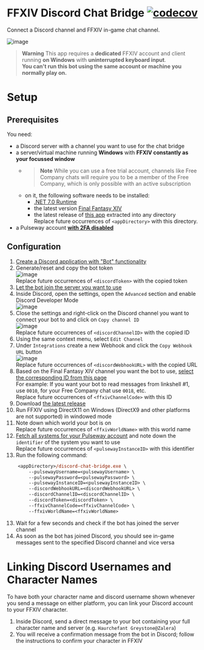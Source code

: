 # FFXIV Discord Chat Bridge [![codecov](https://codecov.io/github/ViMaSter/FFXIVDiscordChatBridge/branch/main/graph/badge.svg?token=2PBSK0I6UI)](https://codecov.io/github/ViMaSter/FFXIVDiscordChatBridge)

Connect a Discord channel and FFXIV in-game chat channel.

![image](https://i.vimaster.de/direct/Zf9KKYLhu4.png)

> **Warning**
> This app requires a **dedicated** FFXIV account and client running **on Windows** with **uninterrupted keyboard input**.      
> **You can't run this bot using the same account or machine you normally play on.**

# Setup
## Prerequisites
You need:
  - a Discord server with a channel you want to use for the chat bridge
  - a server/virtual machine running **Windows** with **FFXIV constantly as your focussed window**  
     - > **Note**
       While you can use a free trial account, channels like Free Company chats will require you to be a member of the Free Company, which is only possible with an active subscription
     - on it, the following software needs to be installed:
       - [.NET 7.0 Runtime](https://dotnet.microsoft.com/download/dotnet/7.0)
       - the latest version [Final Fantasy XIV](https://freetrial.finalfantasyxiv.com)
       - the latest release of [this app](https://github.com/ViMaSter/FFXIVDiscordChatBridge/releases) extracted into any directory  
         Replace future occurrences of `<appDirectory>` with this directory.
  - a Pulseway account [**with 2FA disabled**](https://forum.pulseway.com/topic/4645-operation-refused-as-the-account-has-2fa-enabled-options/#comment-15874)
  
## Configuration
1. [Create a Discord application with "Bot" functionality](https://discord.com/developers/applications)
2. Generate/reset and copy the bot token  
   ![image](https://i.vimaster.de/direct/chrome_wTwAcZZDxd.png)  
   Replace future occurrences of `<discordToken>` with the copied token
3. [Let the bot join the server you want to use](https://discord.com/developers/docs/topics/oauth2#bot-authorization-flow)
4. Inside Discord, open the settings, open the `Advanced` section and enable Discord Developer Mode  
   ![image](https://i.vimaster.de/direct/Discord_rpRIBHtEjm.png)
5. Close the settings and right-click on the Discord channel you want to connect your bot to and click on `Copy channel ID`    
   ![image](https://i.vimaster.de/direct/Discord_DSrrSRjT44.png)  
   Replace future occurrences of `<discordChannelID>` with the copied ID
6. Using the same context menu, select `Edit Channel`
7. Under `Integrations` create a new Webhook and click the `Copy Webhook URL` button  
   ![image](https://i.vimaster.de/direct/ffxiv-webhook.png)  
   Replace future occurrences of `<discordWebhookURL>` with the copied URL
8. Based on the Final Fantasy XIV channel you want the bot to use, [select the corresponding ID from this page](https://gist.github.com/quisquous/1a6ea3cf102c65e3c375186f1173dff3#file-ffxiv-game-log-ids)    
   For example: If you want your bot to read messages from linkshell #1, use `0010`, for your Free Company chat use `0018`, etc.    
   Replace future occurrences of `<ffxivChannelCode>` with this ID
9. Download [the latest release](https://github.com/ViMaSter/FFXIVDiscordChatBridge/releases)
10. Run FFXIV using DirectX11 on Windows (DirectX9 and other platforms are not supported) in windowed mode
11. Note down which world your bot is on  
    Replace future occurrences of `<ffxivWorldName>` with this world name
12. [Fetch all systems for your Pulseway account](https://api.pulseway.com/#get-all-systems) and note down the `identifier` of the system you want to use  
    Replace future occurrences of `<pulsewayInstanceID>` with this identifier
13. Run the following command:
   ```ps
       <appDirectory>/discord-chat-bridge.exe \
           --pulsewayUsername=<pulsewayUsername> \
           --pulsewayPassword=<pulsewayPassword> \
           --pulsewayInstanceID=<pulsewayInstanceID> \
           --discordWebhookURL=<discordWebhookURL> \
           --discordChannelID=<discordChannelID> \
           --discordToken=<discordToken> \
           --ffxivChannelCode=<ffxivChannelCode> \
           --ffxivWorldName=<ffxivWorldName>
   ```
13. Wait for a few seconds and check if the bot has joined the server channel    
14. As soon as the bot has joined Discord, you should see in-game messages sent to the specified Discord channel and vice versa

# Linking Discord Usernames and Character Names

To have both your character name and discord username shown whenever you send a message on either platform, you can link your Discord account to your FFXIV character.
1. Inside Discord, send a direct message to your bot containing your full character name and server (e.g. `Haurchefant Greystone@Zalera`)
2. You will receive a confirmation message from the bot in Discord; follow the instructions to confirm your character in FFXIV